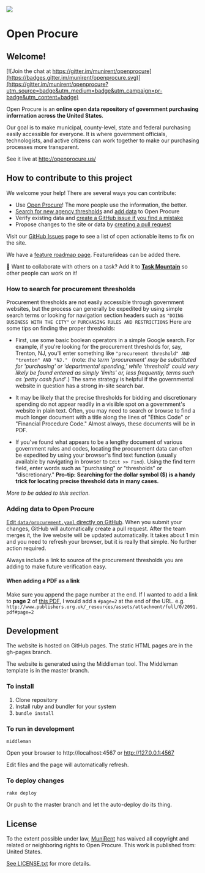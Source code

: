 ![](http://cvlassets.s3.amazonaws.com/OpenProcu.svg)
# Open Procure
## Welcome!

[![Join the chat at https://gitter.im/munirent/openprocure](https://badges.gitter.im/munirent/openprocure.svg)](https://gitter.im/munirent/openprocure?utm_source=badge&utm_medium=badge&utm_campaign=pr-badge&utm_content=badge)

Open Procure is an **online open data repository of government purchasing information across the United States**.

Our goal is to make municipal, county-level, state and federal purchasing easily accessible for everyone. It is where government officials, technologists, and active citizens can work together to make our purchasing processes more transparent.

See it live at http://openprocure.us/

## How to contribute to this project

We welcome your help! There are several ways you can contribute:

* Use [Open Procure]! The more people use the information, the better.
* [Search for new agency thresholds](#search) and [add data](#add-data) to Open Procure
* Verify existing data and [create a GitHub issue if you find a mistake][Issues]
* Propose changes to the site or data by [creating a pull request][PR]

Visit our [GitHub Issues][Issues] page to see a list of open actionable items to fix on the site.

We have a [feature roadmap page][Roadmap]. Feature/ideas can be added there.

:mount_fuji: Want to collaborate with others on a task?  Add it to **[Task Mountain][TM]** so other people can work on it!

[Open Procure]: http://openprocure.us
[Issues]: https://github.com/munirent/openprocure/issues
[PR]: https://github.com/munirent/openprocure/pulls
[Roadmap]: https://github.com/munirent/openprocure/wiki/Feature-Roadmap
[TM]: http://www.taskmountain.com/

<a name="search"></a>
### How to search for procurement thresholds

Procurement thresholds are not easily accessible through government websites, but the process can generally be expedited by using simple search terms or looking for navigation section headers such as `` "DOING BUSINESS WITH THE CITY" `` or `` PURCHASING RULES AND RESTRICTIONS `` Here are some tips on finding the proper thresholds:

+ First, use some basic boolean operators in a simple Google search. For example, if you're looking for the procurement thresholds for, say, Trenton, NJ, you'll enter something like ``"procurement threshold" AND "trenton" AND "NJ." `` (note: *the term 'procurement' may be substituted for 'purchasing' or 'departmental spending,' while 'threshold' could very likely be found entered as simply 'limits' or, less frequently, terms such as 'petty cash fund'*.) The same strategy is helpful if the governmental website in question has a strong in-site search bar.


+ It may be likely that the precise thresholds for bidding and discretionary spending do not appear readily in a visiible spot on a government's website in plain text. Often, you may need to search or browse to find a much longer document with a title along the lines of "Ethics Code" or "Financial Procedure Code." Almost always, these documents will be in PDF.

+ If you've found what appears to be a lengthy document of various government rules and codes, locating the procurement data can often be expedited  by using your browser's find text function (usually available by navigating in browser to ``Edit >> Find``). Using the find term field, enter words such as "purchasing" or "thresholds" or "discretionary." **Pro-tip: Searching for the dollar symbol ($) is a handy trick for locating precise threshold data in many cases.**

*More to be added to this section.*

<a name="add-data"></a>
### Adding data to Open Procure

[Edit `data/procurement.yaml` directly on GitHub][edit data].  When you submit your changes, GitHub will automatically create a pull request. After the team merges it, the live website will be updated automatically.  It takes about 1 min and you need to refresh your browser, but it is really that simple.  No further action required.

Always include a link to source of the procurement thresholds you are adding to make future verification easy.

[edit data]: https://github.com/munirent/openprocure/edit/master/data/procurement.yaml

#### When adding a PDF as a link

Make sure you append the page number at the end.  If I wanted to add a link to **page 2** of [this PDF](http://www.publishers.org.uk/_resources/assets/attachment/full/0/2091.pdf), I would add a `#page=2` at the end of the URL. e.g. `http://www.publishers.org.uk/_resources/assets/attachment/full/0/2091.pdf#page=2`

## Development

The website is hosted on GitHub pages.  The static HTML pages are in the gh-pages branch.

The website is generated using the Middleman tool. The Middleman template is in the master branch.

### To install

1. Clone repository
2. Install ruby and bundler for your system
3. `bundle install`

### To run in development

`middleman`

Open your browser to http://localhost:4567 or http://127.0.0.1:4567

Edit files and the page will automatically refresh.

### To deploy changes

`rake deploy`

Or push to the master branch and let the auto-deploy do its thing.

## License

To the extent possible under law, [MuniRent](https://www.munirent.co) has waived all copyright and
related or neighboring rights to Open Procure. This work is published
from: United States.

[See LICENSE.txt](LICENSE.txt) for more details.
